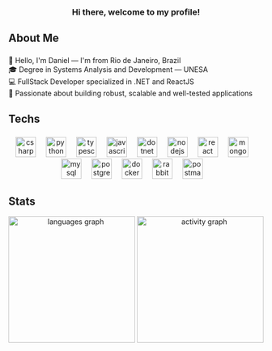 <h3 align="center">Hi there, welcome to my profile!</h3>

###

<h2 align="left">About Me</h2>

###

<p align="left">👋 Hello, I'm Daniel — I'm from Rio de Janeiro, Brazil  <br>🎓 Degree in Systems Analysis and Development — UNESA  <br>💻 FullStack Developer specialized in .NET and ReactJS  <br>🚀 Passionate about building robust, scalable and well-tested applications</p>

###

<h2 align="left">Techs</h2>

###

<div align="center">
  <img src="https://skillicons.dev/icons?i=cs" height="40" alt="csharp logo"  />
  <img width="12" />
  <img src="https://skillicons.dev/icons?i=py" height="40" alt="python logo"  />
  <img width="12" />
  <img src="https://skillicons.dev/icons?i=ts" height="40" alt="typescript logo"  />
  <img width="12" />
  <img src="https://skillicons.dev/icons?i=js" height="40" alt="javascript logo"  />
  <img width="12" />
  <img src="https://skillicons.dev/icons?i=dotnet" height="40" alt="dotnet logo"  />
  <img width="12" />
  <img src="https://skillicons.dev/icons?i=nodejs" height="40" alt="nodejs logo"  />
  <img width="12" />
  <img src="https://skillicons.dev/icons?i=react" height="40" alt="react logo"  />
  <img width="12" />
  <img src="https://skillicons.dev/icons?i=mongodb" height="40" alt="mongodb logo"  />
  <img width="12" />
  <img src="https://skillicons.dev/icons?i=mysql" height="40" alt="mysql logo"  />
  <img width="12" />
  <img src="https://skillicons.dev/icons?i=postgres" height="40" alt="postgresql logo"  />
  <img width="12" />
  <img src="https://skillicons.dev/icons?i=docker" height="40" alt="docker logo"  />
  <img width="12" />
  <img src="https://skillicons.dev/icons?i=rabbitmq" height="40" alt="rabbitmq logo"  />
  <img width="12" />
  <img src="https://skillicons.dev/icons?i=postman" height="40" alt="postman logo"  />
  <img width="12" />
</div>

###

<h2 align="left">Stats</h2>

<div align="center">
  <img src="https://github-readme-stats.vercel.app/api/top-langs?username=Daniaz98&locale=en&hide_title=false&layout=compact&card_width=400&langs_count=8&theme=nightowl&hide_border=true" height="250" alt="languages graph" />
  <img src="https://github-readme-activity-graph.vercel.app/graph?username=Daniaz98&radius=16&theme=nightowl&area=true&hide_border=true&custom_title=Contribution%20Graph" height="250" alt="activity graph" />
</div>

###
